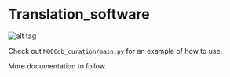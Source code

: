 Translation_software
====================
![alt tag](https://raw.githubusercontent.com/MOOCdb/FeatureExtraction/master/tree.jpg?token=ADFoJbxQDtfNx94ODmkrAPxqp06Y1z8cks5Vd14fwA%3D%3D)

Check out `MOOCdb_curation/main.py` for an example of how to use.

More documentation to follow.
